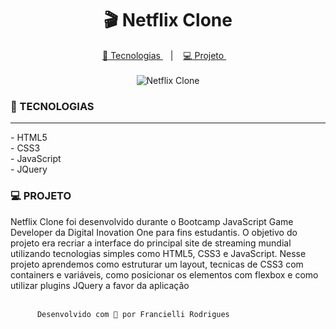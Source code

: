 <h1 align="center">
🎬 Netflix Clone
</h1>
<p align="center">
<a href="#-tecnologias">
<g-emoji class="g-emoji" alias="rocket" fallback-src="https://github.githubassets.com/images/icons/emoji/unicode/1f680.png">🚀</g-emoji>
Tecnologias
</a>
&nbsp;&nbsp;&nbsp;|&nbsp;&nbsp;&nbsp;
<a href="#-projeto">
<g-emoji class="g-emoji" alias="computer" fallback-src="https://github.githubassets.com/images/icons/emoji/unicode/1f4bb.png">💻</g-emoji>
Projeto
</a>
&nbsp;&nbsp;&nbsp;<br><br>


  
<img alt="Netflix Clone" src="https://ik.imagekit.io/atnyozbx9v/ezgif.com-gif-maker__1__iNzYBwXXH.gif">



</a>




### 🚀 TECNOLOGIAS
<hr>
- HTML5 <br>
- CSS3<br>
- JavaScript<br>
- JQuery


### 💻 PROJETO

Netflix Clone foi desenvolvido durante o Bootcamp JavaScript Game Developer da Digital Inovation One para fins estudantis. O objetivo do projeto era recriar a interface do principal site de streaming mundial utilizando tecnologias simples como HTML5, CSS3 e JavaScript. Nesse projeto aprendemos como estruturar um layout, tecnicas de CSS3 com containers e variáveis, como posicionar os elementos com flexbox e como utilizar plugins JQuery a favor da aplicação<br><br>

 


          Desenvolvido com 💜 por Francielli Rodrigues
